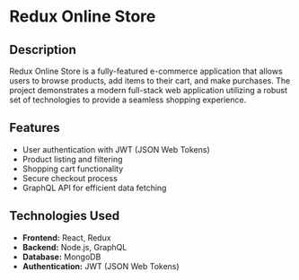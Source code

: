  # Redux Online Store

## Description
Redux Online Store is a fully-featured e-commerce application that allows users to browse products, add items to their cart, and make purchases. The project demonstrates a modern full-stack web application utilizing a robust set of technologies to provide a seamless shopping experience.

## Features
- User authentication with JWT (JSON Web Tokens)
- Product listing and filtering
- Shopping cart functionality
- Secure checkout process
- GraphQL API for efficient data fetching

## Technologies Used
- **Frontend:** React, Redux
- **Backend:** Node.js, GraphQL
- **Database:** MongoDB
- **Authentication:** JWT (JSON Web Tokens)